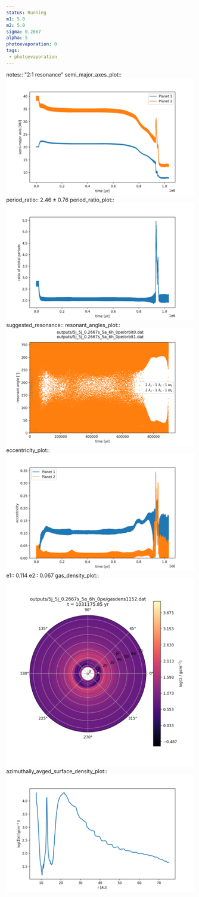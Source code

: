 ```yaml
---
status: Running
m1: 5.0
m2: 5.0
sigma: 0.2667
alpha: 5
photoevaporation: 0
tags:
 - photoevaporation
---
```


notes:: "2:1 resonance"
semi_major_axes_plot:: ![semi_major_axes_5j_5j_0.2667s_5a_6h_0pe.png](plots/semi_major_axes/semi_major_axes_5j_5j_0.2667s_5a_6h_0pe.png)
period_ratio:: 2.46 ± 0.76
period_ratio_plot:: ![period_ratio_5j_5j_0.2667s_5a_6h_0pe.png](plots/period_ratio/period_ratio_5j_5j_0.2667s_5a_6h_0pe.png)
suggested_resonance:: 
resonant_angles_plot:: ![resonant_angles_5j_5j_0.2667s_5a_6h_0pe.png](plots/resonant_angles/resonant_angles_5j_5j_0.2667s_5a_6h_0pe.png)
eccentricity_plot:: ![eccentricity_5j_5j_0.2667s_5a_6h_0pe.png](plots/eccentricity/eccentricity_5j_5j_0.2667s_5a_6h_0pe.png)
e1:: 0.114
e2:: 0.067
gas_density_plot:: ![gas_density_5j_5j_0.2667s_5a_6h_0pe.png](plots/gas_density/gas_density_5j_5j_0.2667s_5a_6h_0pe.png)
azimuthally_avged_surface_density_plot:: ![azimuthally_avged_surface_density_5j_5j_0.2667s_5a_6h_0pe.png](plots/azimuthally_avged_surface_density/azimuthally_avged_surface_density_5j_5j_0.2667s_5a_6h_0pe.png)

